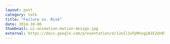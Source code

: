 ```yaml
---
layout: post
category: talk
title: "Failure vs. Risk"
date: 2014-10-06
thumbnail: ui-animation-motion-design.jpg
external: https://docs.google.com/presentation/d/1JeIlJxFpMnxgiW1EZeh8YVrzEqPtUbXRGnVjUlU1PGA/embed?start=false&loop=false&delayms=3000
---
```

